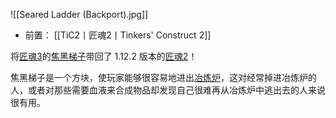 ![[Seared Ladder (Backport).jpg]]
- 前置：
 [[TiC2丨匠魂2丨Tinkers' Construct 2]]

将[匠魂3](https://www.mcmod.cn/class/3725.html "匠魂3")的[焦黑梯子](https://www.mcmod.cn/item/637157.html "焦黑梯子")带回了 1.12.2 版本的[匠魂2](https://www.mcmod.cn/class/683.html "匠魂2")！

焦黑梯子是一个方块，使玩家能够很容易地进出[冶炼炉](https://www.mcmod.cn/item/189672.html "冶炼炉")，这对经常掉进冶炼炉的人，或者对那些需要血液来合成物品却发现自己很难再从冶炼炉中逃出去的人来说很有用。